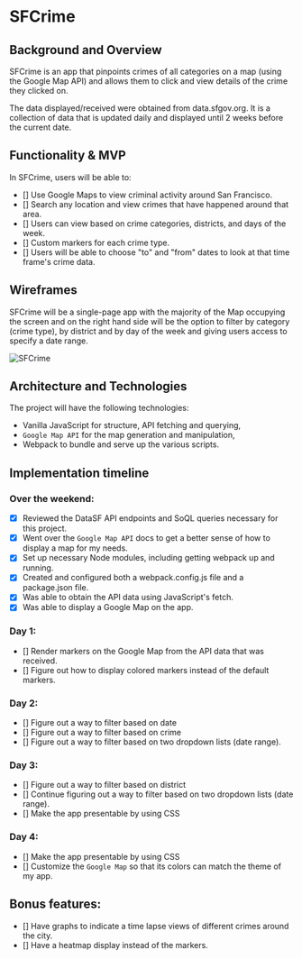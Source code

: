 # SFCrime

## Background and Overview

SFCrime is an app that pinpoints crimes of all categories on a map (using the Google Map API) and allows them to click and view details of the crime they clicked on.

The data displayed/received were obtained from data.sfgov.org. It is a collection of data that is updated daily and displayed until 2 weeks before the current date.

## Functionality & MVP

In SFCrime, users will be able to:

- [] Use Google Maps to view criminal activity around San Francisco.
- [] Search any location and view crimes that have happened around that area.
- [] Users can view based on crime categories, districts, and days of the week.
- [] Custom markers for each crime type.
- [] Users will be able to choose "to" and "from" dates to look at that time frame's crime data.

## Wireframes

SFCrime will be a single-page app with the majority of the Map occupying the screen and on the right hand side will be the option to filter by category (crime type), by district and by day of the week and giving users access to specify a date range.

![SFCrime](https://github.com/imoran/js-project/blob/master/SFCrime.png)

## Architecture and Technologies

The project will have the following technologies:

* Vanilla JavaScript for structure, API fetching and querying,
* `Google Map API` for the map generation and manipulation,
* Webpack to bundle and serve up the various scripts.


## Implementation timeline

### Over the weekend:

- [x] Reviewed the DataSF API endpoints and SoQL queries necessary for this project.
- [x] Went over the `Google Map API` docs to get a better sense of how to display a map for my needs.
- [x] Set up necessary Node modules, including getting webpack up and running.
- [x] Created and configured both a webpack.config.js file and a package.json file.
- [x] Was able to obtain the API data using JavaScript's fetch.
- [x] Was able to display a Google Map on the app.

### Day 1:

- [] Render markers on the Google Map from the API data that was received.
- [] Figure out how to display colored markers instead of the default markers.

### Day 2:

- [] Figure out a way to filter based on date
- [] Figure out a way to filter based on crime
- [] Figure out a way to filter based on two dropdown lists (date range).

### Day 3:

- [] Figure out a way to filter based on district
- [] Continue figuring out a way to filter based on two dropdown lists (date range).
- [] Make the app presentable by using CSS

### Day 4:

- [] Make the app presentable by using CSS
- [] Customize the `Google Map` so that its colors can match the theme of my app.

## Bonus features:

- [] Have graphs to indicate a time lapse views of different crimes around the city.
- [] Have a heatmap display instead of the markers.
